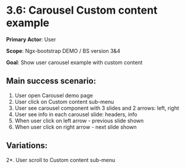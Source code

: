 3.6: Carousel Custom content example
===========================
**Primary Actor**: User

**Scope**: Ngx-bootstrap DEMO / BS version 3&4

**Goal**: Show user carousel example with custom content

Main success scenario:
----------------------
1. User open Carousel demo page
2. User click on Custom content sub-menu
3. User see carousel component with 3 slides and 2 arrows: left, right
4. User see info in each carousel slide: headers, info
5. When user click on left arrow - previous slide shown
6. When user click on right arrow - next slide shown

Variations:
-----------
2*. User scroll to Custom content sub-menu

